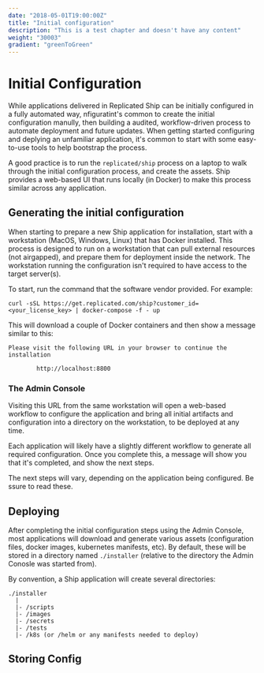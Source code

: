 ```yaml
---
date: "2018-05-01T19:00:00Z"
title: "Initial configuration"
description: "This is a test chapter and doesn't have any content"
weight: "30003"
gradient: "greenToGreen"
---
```


# Initial Configuration

While applications delivered in Replicated Ship can be initially configured in a fully automated way, nfiguratint's common to create the initial configuration manully, then building a audited, workflow-driven process to automate deployment and future updates. When getting started configuring and deplying an unfamiliar application, it's common to start with some easy-to-use tools to help bootstrap the process.

A good practice is to run the `replicated/ship` process on a laptop to walk through the initial configuration process, and create the assets. Ship provides a web-based UI that runs locally (in Docker) to make this process similar across any application.

## Generating the initial configuration

When starting to prepare a new Ship application for installation, start with a workstation (MacOS, Windows, Linux) that has Docker installed. This process is designed to run on a workstation that can pull external resources (not airgapped), and prepare them for deployment inside the network. The workstation running the configuration isn't required to have access to the target server(s).

To start, run the command that the software vendor provided. For example:

```shell
curl -sSL https://get.replicated.com/ship?customer_id=<your_license_key> | docker-compose -f - up
```

This will download a couple of Docker containers and then show a message similar to this:

```shell
Please visit the following URL in your browser to continue the installation

        http://localhost:8800

```

### The Admin Console

Visiting this URL from the same workstation will open a web-based workflow to configure the application and bring all initial artifacts and configuration into a directory on the workstation, to be deployed at any time.

Each application will likely have a slightly different workflow to generate all required configuration. Once you complete this, a message will show you that it's completed, and show the next steps.

The next steps will vary, depending on the application being configured. Be ssure to read these.

## Deploying

After completing the initial configuration steps using the Admin Console, most applications will download and generate various assets (configuration files, docker images, kubernetes manifests, etc). By default, these will be stored in a directory named `./installer` (relative to the directory the Admin Conosle was started from).

By convention, a Ship application will create several directories:

```
./installer
  |
  |- /scripts
  |- /images
  |- /secrets
  |- /tests
  |- /k8s (or /helm or any manifests needed to deploy)

```

## Storing Config